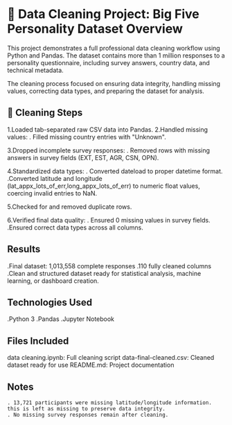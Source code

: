 # 🧹 Data Cleaning Project: Big Five Personality Dataset Overview
This project demonstrates a full professional data cleaning workflow using Python and Pandas.
The dataset contains more than 1 million responses to a personality questionnaire, including survey answers, country data, and technical metadata.

The cleaning process focused on ensuring data integrity, handling missing values, correcting data types, and preparing the dataset for analysis.

## 🧹 Cleaning Steps
1.Loaded tab-separated raw CSV data into Pandas.
2.Handled missing values:
    . Filled missing country entries with "Unknown".

3.Dropped incomplete survey responses:
    . Removed rows with missing answers in survey fields (EXT, EST, AGR, CSN, OPN).

4.Standardized data types:
    . Converted dateload to proper datetime format.
    .Converted latitude and longitude (lat_appx_lots_of_err,long_appx_lots_of_err) to numeric float values, coercing invalid entries to NaN.

5.Checked for and removed duplicate rows.

6.Verified final data quality:
    . Ensured 0 missing values in survey fields.
    .Ensured correct data types across all columns.

## Results

.Final dataset: 1,013,558 complete responses
.110 fully cleaned columns
.Clean and structured dataset ready for statistical analysis, machine learning, or dashboard creation.

## Technologies Used

.Python 3
.Pandas
.Jupyter Notebook

## Files Included
data cleaning.ipynb: Full cleaning script
data-final-cleaned.csv: Cleaned dataset ready for use
README.md: Project documentation

## Notes
    . 13,721 participants were missing latitude/longitude information. this is left as missing to preserve data integrity.
    . No missing survey responses remain after cleaning.

